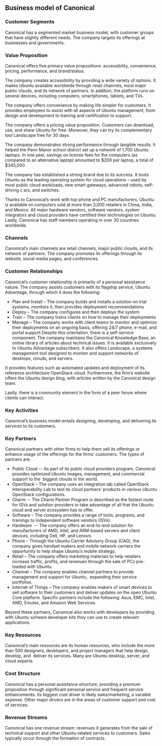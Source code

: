 Business model of Canonical
---------------------------

 ### Customer Segments

 Canonical has a segmented market business model, with customer groups that have slightly different needs. The company targets its offerings at businesses and governments.

 ### Value Proposition

 Canonical offers five primary value propositions: accessibility, convenience, pricing, performance, and brand/status.

 The company creates accessibility by providing a wide variety of options. It makes Ubuntu available worldwide through retail channels, most major public clouds, and its network of partners. In addition, the platform runs on several devices, including computers, smartphones, tablets, and TVs.

 The company offers convenience by making life simpler for customers. It provides employees to assist with all aspects of Ubuntu management, from design and development to training and certification to support.

 The company offers a pricing value proposition. Customers can download, use, and share Ubuntu for free. Moreover, they can try its complementary tool Landscape free for 30 days.

 The company demonstrates strong performance through tangible results. It helped the Penn Manor school district set up a network of 1,700 Ubuntu laptops. In one year, savings on license fees for the computers (as compared to an alternative laptop) amounted to $200 per laptop, a total of $345,000.

 The company has established a strong brand due to its success. It touts Ubuntu as the leading operating system for cloud operations – used by most public cloud workloads, new smart gateways, advanced robots, self-driving c ars, and switches.

 Thanks to Canonical’s work with top phone and PC manufacturers, Ubuntu is available on computers sold at more than 3,000 retailers in China, India, and Mexico. All major hardware vendors, software vendors, system integrators and cloud providers have certified their technologies on Ubuntu. Lastly, Canonical has staff members operating in over 30 countries worldwide.

 ### Channels

 Canonical’s main channels are retail channels, major public clouds, and its network of partners. The company promotes its offerings through its website, social media pages, and conferences.

 ### Customer Relationships

 Canonical’s customer relationship is primarily of a personal assistance nature. The company assists customers with its flagship service, Ubuntu Advantage, through which it does the following:

  * Plan and Install – The company builds and installs a solution on trial systems, monitors it, then provides deployment recommendations
 * Deploy – The company configures and then deploys the system
 * Train – The company trains clients on how to manage their deployments
 * Manage – The company works with client teams to monitor and optimize their deployments on an ongoing basis, offering 24/7 phone, e-mail, and portal support
  Despite this orientation, there is a self-service component. The company maintains the Canonical Knowledge Base, an online library of articles about technical issues. It is available exclusively to Ubuntu Advantage subscribers. It also offers Landscape, a systems management tool designed to monitor and support networks of desktops, clouds, and servers.

 It provides features such as automated updates and deployment of its reference architecture OpenStack cloud. Furthermore, the firm‘s website offers the Ubuntu design blog, with articles written by the Canonical design team.

 Lastly, there is a community element in the form of a peer forum where clients can interact.

 ### Key Activities

 Canonical’s business model entails designing, developing, and delivering its services to its customers.

 ### Key Partners

 Canonical partners with other firms to help them sell its offerings or enhance usage of the offerings for the firms’ customers. The types of partners are:

  * Public Cloud -- As part of its public cloud providers program, Canonical provides optimized Ubuntu images, management, and commercial support to the  biggest clouds in the world.
 * OpenStack – The company uses an integration lab called OpenStack Interoperability Lab to test its cloud partners’ products in various Ubuntu OpenStack configurations.
 * Charm -- The Charm Partner Program is described as the fastest route for ISVs and solution providers to take advantage of all that the Ubuntu cloud and server ecosystem has to offer.
 * Software – The company provides a range of tools, programs, and trainings to independent software vendors (ISVs).
 * Hardware  -- The company offers an end-to-end solution for manufacturers of AMD, Intel, and ARM-based servers and client devices, including Dell, HP, and Lenovo.
 * Phone – Through the Ubuntu Carrier Advisory Group (CAG), the company gives handset makers and mobile network carriers the opportunity to help shape Ubuntu’s mobile strategy.
 * Retail – The company offers marketing materials to help retailers increase traffic, profits, and revenues through the sale of PCs pre-loaded with Ubuntu.
 * Channel – The company enables channel partners to provide management and support for Ubuntu,  expanding their service portfolios.
 * Internet of Things – The company enables makers of smart devices to sell software to their customers and deliver updates on the open Ubuntu Core platform.
  Specific partners include the following: Asus, EMC, Intel, AMD, Emulex, and Amazon Web Services.

 Beyond these partners, Canonical also works with developers by providing with Ubuntu sofware developer kits they can use to create relevant applications.

 ### Key Resources

 Canonical’s main resources are its human resources, who include the more than 500 designers, developers, and project managers that help design, develop, and  deliver its services. Many are Ubuntu desktop, server, and cloud experts.

 ### Cost Structure

 Canonical has a personal assistance structure, providing a premium proposition through significant personal service and frequent service enhancements. Its biggest cost driver is likely sales/marketing, a variable expense. Other major drivers are in the areas of customer support and cost of services.

 ### Revenue Streams

 Canonical has one revenue stream: revenues it generates from the sale of technical support and other Ubuntu-related services to customers. Sales typically occur through the formation of contracts.
